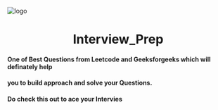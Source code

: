 ![logo](https://github.com/RahulBisht001/Interview_Prep/blob/main/Interview3.jpg)
<h1 align="center">Interview_Prep</h1>

#### One of Best Questions from Leetcode and Geeksforgeeks which will definately help
#### you to build approach and solve your Questions.
#### Do check this out to ace your Intervies
